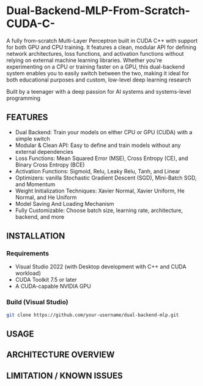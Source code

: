 # Dual-Backend-MLP-From-Scratch-CUDA-C-
A fully from-scratch Multi-Layer Perceptron built in CUDA C++ with support for both GPU and CPU training.
It features a clean, modular API for defining network architectures, loss functions, and activation functions without relying on external machine learning libraries. Whether you're experimenting on a CPU or training faster on a GPU, this dual-backend system enables you to easily switch between the two, making it ideal for both educational purposes and custom, low-level deep learning research

Built by a teenager with a deep passion for AI systems and systems-level programming

## FEATURES
- Dual Backend: Train your models on either CPU or GPU (CUDA) with a simple switch
- Modular & Clean API: Easy to define and train models without any external dependencies
- Loss Functions: Mean Squared Error (MSE), Cross Entropy (CE), and Binary Cross Entropy (BCE)
- Activation Functions: Sigmoid, Relu, Leaky Relu, Tanh, and Linear
- Optimizers: vanilla Stochastic Gradient Descent (SGD), Mini-Batch SGD, and Momentum
- Weight Initialization Techniques: Xavier Normal, Xavier Uniform, He Normal, and He Uniform 
- Model Saving And Loading Mechanism
- Fully Customizable: Choose batch size, learning rate, architecture, backend, and more

## INSTALLATION
### Requirements
- Visual Studio 2022 (with Desktop development with C++ and CUDA workload)
- CUDA Toolkit 7.5 or later
- A CUDA-capable NVIDIA GPU

### Build (Visual Studio)

```bash
git clone https://github.com/your-username/dual-backend-mlp.git

```

## USAGE

## ARCHITECTURE OVERVIEW

## LIMITATION / KNOWN ISSUES 
